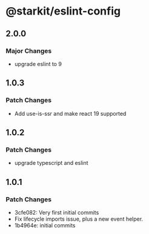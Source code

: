 # @starkit/eslint-config

## 2.0.0

### Major Changes

- upgrade eslint to 9

## 1.0.3

### Patch Changes

- Add use-is-ssr and make react 19 supported

## 1.0.2

### Patch Changes

- upgrade typescript and eslint

## 1.0.1

### Patch Changes

- 3cfe082: Very first initial commits
- Fix lifecycle imports issue, plus a new event helper.
- 1b4964e: initial commits
